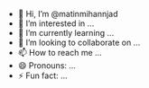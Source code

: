 - 👋 Hi, I’m @matinmihannjad
- 👀 I’m interested in ...
- 🌱 I’m currently learning ...
- 💞️ I’m looking to collaborate on ...
- 📫 How to reach me ...
- 😄 Pronouns: ...
- ⚡ Fun fact: ...

<!---
matinmihannjad/matinmihannjad is a ✨ special ✨ repository because its `README.md` (this file) appears on your GitHub profile.
You can click the Preview link to take a look at your changes.
--->
